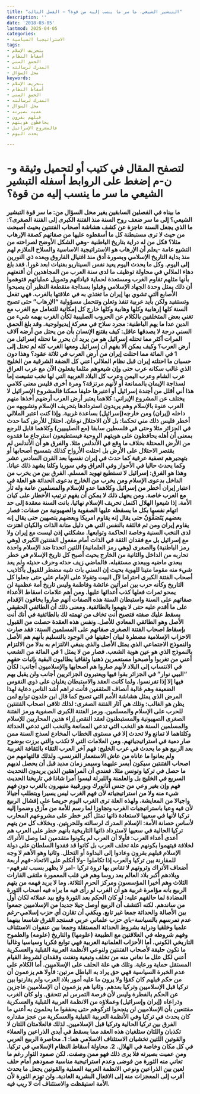 ```yaml
---
title: "التبشير الشيعي، ما سر ما ينسب إليه من قوة؟ – الفصل الثالث"
description: ''
date: '2018-03-05'
lastmod: 2025-04-05
categories:
- الاستراتيجيا السياسية
tags:
- بتحريف الإسلام
- أسقاط النظام
- الحمق السني
- المدرك لرسالته
- محل السؤال
keywords:
- بتحريف الإسلام
- أسقاط النظام
- الحمق السني
- المدرك لرسالته
- محل السؤال
- عميت بصيرته
- قبلهم بقرون
- يحافظون هويتهم
- فالمشروع الإسرائيل
- يحدث اليوم

---
```

# **لتصفح المقال في كتيب أو لتحميل وثيقة و-ن-م إضغط على الروابط أسفله** **التبشير الشيعي ما سر ما ينسب إليه من قوة؟**

### ما بيناه في الفصلين السابقين يغير محل السؤال من: ما سر قوة التبشير الشيعي؟ إلى ما سر ضعف روح السنة منذ الفتنة الكبرى إلى الفتنة الصغرى؟: ما الذي يجعل السنة عاجزة عن كشف هشاشة أصحاب الفتنتين بحيث أصبحت من حيث لا ترى مستبطنة كل ما أسقطوه عليها من صفاتهم كصفة الإرهاب مثلا؟ فكل من له دراية بتاريخ الباطنية -وهي الشكل الأوضح لصراحته من التشيع عامة -يعلم أن الإرهاب هو الاستراتيجية الاساسية والسلاح الملازم لهم منذ بداية التاريخ الإسلامي وبصورة أدق منذ اغتيال الفاروق وبعده ذي النورين إلى اليوم. وكل ما يحدث اليوم يعيد نفس السيناريو بفنيات ابعد غورا. فقد بلغ دهاء الملالي في محاولة توظيف ما لدى سنة العرب من المجاهدين أن أقنعتهم بأنها مثلهم تقاوم الغرب ومستعدة لحماية قياداتهم وتمويل عملياتهم فتوهموا أن ذلك يمثل وحدة الجهاد الإسلامي وقبلوا بسذاجة منقطعة النظير أن يصبحوا الأصابع التي تشوي بها إيران ما تغتذي به في علاقتها بالغرب. فهي تفعل وتستفيد ولكن بأيد عربية تنفذ وتعلن وتتحمل مسؤولية “الإرهاب” حتى تصبح السنة كلها إرهابية وكلها وهابية وكلها خارج كل إمكانية للتعامل مع الغرب مع تغني بعض المتخلفين بالكلام عن الحروب الصليبية لكأن الغرب يهمه شيء من الدين عدا ما يهم الباطنية: مجرد سلاح في معركة إيديولوجية. وقد بلغ الحمق السني درجة لا يصدقها عاقل: كيف يقتنع الإنسان بأن من يحتل من أرضه آلاف المرات أكثر مما تحتله إسرائيل هو من يريد أن يحرر ما تحتله إسرائيل من أرض العرب؟ وكيف يمكن ألا يفهم أن إسرائيل ومعها الغرب كله لم تحتل إلى 1 في المائة مما احتلت إيران من أرض العرب في ثلاثة عقود؟ وهذا دون حسبان ما احتلته إيران قبل نظام الملالي أعني كل الضفة الشرقية من الخليج الذي غالب سكانه عرب حتى وإن شيعوهم مثلما يفعلون الآن مع عرب العراق عرب الشام وعرب اليمن وعرب كل البلاد العربية التي لها نخب تشيعت إما لسذاجة الإيمان بالممانعة أو لأنهم مرتزقة؟ ومرة أخرى فليس معنى كلامي هذا أني أقلل من أجندة إسرائيل أو اعتبرها حليفا ممكنا فالمشروع الإسرائيل لا يختلف عن المشروع الإيراني: كلاهما يعتبر أرض العرب أرضهم أخذها منهم العرب عنوة بالإسلام وهم يريدون استردادها بتحريف الإسلام وتشويهه من داخله (إيران) ومن خارجه(إسرائيل) بساعدة غربية. وإذا كنت اعتبر الملالي أخطر فليس ذلك مني تحكما: بل لأن الاحتلال نوعان. احتلال للأرض كما حدث في الجزائر مثلا وحتى في فلسطين سابقا (مع الصليبيين) وكلاهما قابل للرجع بمعنى أن أهله يحافظون على هويتهم الروحية فيستطيعون استرجاع ما فقدوه من الأرض المحتلة بخلاف ما وقع في الأندلس مثلا. والفرق هو أن الأندلس لم يقتصر الاحتلال على الأرض بل احتلت الأرواح كذلك بتمسيح أصحابها أو بتهجيرهم تصفية عرقية كما حدث في إيران نفسها بعد القرن السادس عشر وكما يحدث حاليا في الأحواز وفي العراق وفي سوريا وكلنا يشهد ذلك عيانا. وهذا هو الفرق: إسرائيل لا تستطيع تهويد المسلم. الفرق بين من يخرب من الداخل بدعوى الإسلام ومن يخرب من الخارج بدعوى الحداثة هو العلة في اعتبار إيران أخطر من إسرائيل وكلاهما عدو للإسلام والمسلمين عامة وله ثأر مع العرب خاصة. ومن يجهل ذلك لا يمكن أن يفهم ترتيب الأخطار على كيان الأمة. إذا شيعوا الهلال اكتمل تحريف الإسلام نهائيا. باتت السنة معقدة إلى حد اتهام نفسها بكل ما يسقطه عليها الصفوية والصهيونية من صفات: فصار بعضهم يَتَصَفْوَنُ حتى يقال إنه يقاوم امريكا وبعضهم يتصهين حتى يقال إنه يقاوم إيران ومن ثم فالثقة بالنفس التي هي دليل متانة الذات والكيان اهتزت لدى النخب السنية وخاصة الحاكمة وتوابعها. مشكلتي إذن ليست مع إيران ولا مع إسرائيل بل مع فقدان الثقة في الذات أمام مفعول الفتنتين الكبرى (وهي رمز الباطنية) والصغرى (وهي رمز العلمانية) اللتين اتحدتا ضد الإسلام واحدة تحاربه من الداخل والثانية من الخارج بحيث أصبح كل تاريخ الإسلام في خطر ببعدي ماضيه وببعدي مستقبله. فالماضي زيف حدثه وحرف حديثه ولم يعد شيء منه مقوما متينا للهوية بحيث إن السني بات شبه مضطر للقبول بأكاذيب أصحاب الفتنة الكبرى احتراما لآل البيت وتقولا على الإمام علي حتى جعلوا كل التاريخ وكأنه حرب بين امرأتين عائشة وفاطمة وليس تاريخ أمة عظمية لن يمحو ثمرات فعلها كذب أعدائها عليها. ومن أهم علامات اسقاط الأعداء صفاتهم على السنة واستبطان السنة هذه الصفات أنهم صاروا يخافون الإقدام على ما أقدم عليه حتى لا يتهموا بالطائفية. ومعنى ذلك أن الطائفي الحقيقي يسقط عليك صفته فتصبح أنت تخاف من تهمته لك بالطائفية في أنك أنت الأصل وهو الطائفي المعادي للأصل. ونفس هذه العقدة حصلت من القبول بإسقاط اصحاب الفتنة الصغرى صفاتهم على المسلمين السنة: فقد صارت الاحزاب الإسلامية مضطرة لبيان أحقيتها في الوجود بالتسليم بأنهم هم الأصل والنموذج الاجتماعي الذي يمثل الأصل والذي ينبغي الالتزام به بدلا من الالتزام بالنموذج الذي هو عين هوية الشعب. فصار من لا يمثل 1 في المائة من الشعب أعني من تغربوا وأصبحوا مستعمرين ذهنيا وثقافيا يطالبون البقية بإثبات حقهم في الانتساب إلى البلاد لأنهم صاروا هم أصحابها والإسلاميون أجانب: لكأن “البيي نوار” في الجزائر بقوا فيها ويعتبرون الجزائريين أجانب ولن يقبل بهم فيها إلا إذا تفرنسوا. ولما كانت العقد والاستبطان يغلبان على ذوي النفوس الضعيفة وهم غالبة أنصاف المثقفين فأنت تراهم أشد الناس دعاية لهذا المرض الذي يمثل هشاشة الأمم التي تصبح كما قال ابن خلدون توابع لمن يظن هو الغالب: وتلك هي آثار الفتنة الصغرى: لذلك تلاقى اصحاب الفتنتين للحرب على الإسلام والمسلمين. ورمز الفتنة الكبرى الصفوية ورمز الفتنة الصغرى الصهيونية والمستبطنون لعقد النقص إزاء هذين المحاربين للإسلام والمسلمين السنة هو النخب التي تدعي الممانعة والنخب التي تدعي الحداثة وكلتاهما لا تمانع ولا تحدث إلا في مستوى الخطاب المخادع لسذج السنة ممن صار دمية في استراتيجياتهم. ومن العلامات التي لا تكذب والتي برزت بوضوح بعد الربيع هو ما يحدث في عرب الخليج: فهم آخر العرب التقاء بالثقافة الغربية ولم يعانوا ما عاناه من عاش الاستعمار الفرنسي. ولذلك فالتهامهم من اصحاب الفتنتين سيكون أيسر عليهما وسيمر زمان مديد قبل أن يحصل لديهم ما حصل في تركيا وتونس مثلا. فعندي أن المراهقين الذين يريدون التحديث السريع في الخليج بل والعلمنة واللبرلة ليسوا أمرا شاذا في تاريخنا الحديث فهم وإن بغير وعي من جنس أتاتورك وبورقيبة منبهرون بالغرب دون فهم شيء منه ولا من استراتيجياته لأن فهم الغرب ليس يسيرا ويتطلب أجيالا واجيالا من المعايشة. ولهذه العلة ترى الغرب اليوم حريصا على إفشال الربيع لأن فيه وعيا باستراتيجيات الغرب وتجاوزا لما رسم للأمة من مآزق وضموا إليه تركيا لأنها في سعيها لاستعادة ذاتها تمثل أكبر خطر على مشروعهم المحارب لأساس حصانة الأمة: الإسلام المدرك لرسالته وللحريتين. وبخلاف كل من يتهم تركيا الحالية في سعيها لاسترداد ذاتها التاريخية بأنهم خطر على العرب هم أعدى أعداء العرب: فأولا أن العرب لم يكونوا متقدمين لما وصل الأتراك لخلافة فيتهموا بكونهم علة تخلف العرب بل كانوا قد فقدوا السلطان على دولة الإسلام قبلهم بقرون وعادوا إلى البداوة أو التحلل. وثانيا وهو الأهم لا وجه للمقارنة بين تركيا والعرب إذا تكاملوا -ولا أتكلم على الاتحاد-فهم أربعة أضعاف الأتراك وثروتهم لا تقاس بها ثروة تركيا -امر لا يظهر بسبب تفرقهم-وبلادهم أكبر بلاد العالم بعد روسا وهم في قلب المعمورة ملتقى القارات الثلاث وهم أخيرا المؤسسون ومركز الحرم الثلاثة. وما لا يريد فهمه من يتهم الربيع بأنه مؤامرة غربية هو أن الغرب لو رأى فيه ما يراه فيه أصحاب الثورة المضادة لما حالفهم عليه: لو كان الحكم بعد الثورة وقع بيد عملائه لكان أول من ساندهم. لكنه اكتشف أن الربيع أوصل جيلا جديدا من الإسلاميين جمعوا بين الأصالة والحداثة جمعا غير تابع. ويكفي أن تقارن أي حزب إسلامي-رغم عدم تمرسهم بالسياسة-باي حزب علماني عربي فستجد الفرق شاسعا بينهما علميا وخلقيا ودراية بشروط الحداثة المستقلة وجمعا بين عنفوان الاستئناف وفهم شروطه في العلاقتين مع الطبيعة (علومها) والتاريخ (علومه) والطموح التاريخي الكوني. أما الأحزاب العلمانية العربية فهي توابع فكريا وسياسيا وغالبا ما تكون حليفة لأصحاب الفتنتين ولنوعي الأنظمة العربية القبلية والعسكرية أعني لكل علل ما نعاني منه من تخلف وتبعية وتفتت وفقدان لشروط القيام المستقل حماية ورعاية. وتلك هي علة الحلف على الإسلاميين. أما الكلام على عدم الخبرة السياسية فهي حق يراد به الباطل مرتين: فأولا هم يزعمون أن من حكم قبلهم كان كفؤا ولا يرون ما عليه أمور بلاد العرب ولم يقارنوا بين تركيا قبل الإسلاميين وتركيا بعدهم. وثانيا هم يزعمون أن الإسلاميين عاجزين عن الحكم بالفطرة وليس لأن فرصة التمرس لم تتحقق. ولو كان الغرب وذراعاه (إيران وإسرائيل) وعملاؤه من الانظمة العربية القبلية والعسكرية مقتنعين بأن الإسلاميين لن ينجحوا لتركوهم حتى يحققوا ما يحلمون به أعني ما كان يحدث في تركيا وفي الأنظمة العربية القبلية والعسكرية من عجز مقداره الفرق بين تركيا الحالية وتركيا قبل الإسلاميين. لذلك فالعلامتان اللتان لا تكذبان واللتان ستلغيان هذه العقد مما يسقط في أيدي الذراعين والعملاء والقوتين اللتين تخشيان الاستئناف الاسلامي هما: 1. محاصرة الربيع العربي في كل مكان وخاصة في الهلال. 2. محاولة أسقاط النظام الإسلامي في تركيا. ومن عميت بصيرته فلا يرى ذلك فهو ممن وصفت. لكن صمود الثوار رغم ما تعاني منه الثورة من فوضى وعدم استراتيجية مناسبة صمودهم أمام حلف لعين بين الذراعين ونوعي الانظمة العربية العملية والقوتين يجعل ما يحدث أقرب إلى المعجزات منه إلى الافعال البشرية العادية. ولن تهزم الثورة لأن الأمة استيقظت والاستئناف آت لا ريب فيه.

###
